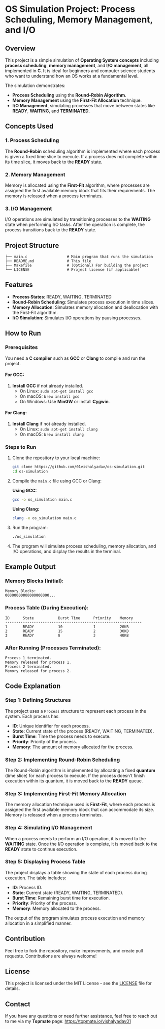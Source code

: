 # OS Simulation Project: Process Scheduling, Memory Management, and I/O

## Overview
This project is a simple simulation of **Operating System concepts** including **process scheduling**, **memory management**, and **I/O management**, all implemented in **C**. It is ideal for beginners and computer science students who want to understand how an OS works at a fundamental level.

The simulation demonstrates:
- **Process Scheduling** using the **Round-Robin Algorithm**.
- **Memory Management** using the **First-Fit Allocation** technique.
- **I/O Management**, simulating processes that move between states like **READY**, **WAITING**, and **TERMINATED**.

## Concepts Used
### 1. Process Scheduling
The **Round-Robin** scheduling algorithm is implemented where each process is given a fixed time slice to execute. If a process does not complete within its time slice, it moves back to the **READY** state.

### 2. Memory Management
Memory is allocated using the **First-Fit** algorithm, where processes are assigned the first available memory block that fits their requirements. The memory is released when a process terminates.

### 3. I/O Management
I/O operations are simulated by transitioning processes to the **WAITING** state when performing I/O tasks. After the operation is complete, the process transitions back to the **READY** state.

## Project Structure
```
├── main.c                  # Main program that runs the simulation
├── README.md               # This file
├── Makefile                # (Optional) For building the project
└── LICENSE                 # Project license (if applicable)
```

## Features
- **Process States**: READY, WAITING, TERMINATED
- **Round-Robin Scheduling**: Simulates process execution in time slices.
- **Memory Allocation**: Simulates memory allocation and deallocation with the First-Fit algorithm.
- **I/O Simulation**: Simulates I/O operations by pausing processes.

## How to Run

### Prerequisites
You need a **C compiler** such as **GCC** or **Clang** to compile and run the project.

#### For GCC:
1. **Install GCC** if not already installed.
   - On Linux: `sudo apt-get install gcc`
   - On macOS: `brew install gcc`
   - On Windows: Use **MinGW** or install **Cygwin**.
   
#### For Clang:
1. **Install Clang** if not already installed.
   - On Linux: `sudo apt-get install clang`
   - On macOS: `brew install clang`

### Steps to Run

1. Clone the repository to your local machine:
   ```bash
   git clone https://github.com/01vishalyadav/os-simulation.git
   cd os-simulation
   ```

2. Compile the `main.c` file using GCC or Clang:

   **Using GCC:**
   ```bash
   gcc -o os_simulation main.c
   ```

   **Using Clang:**
   ```bash
   clang -o os_simulation main.c
   ```

3. Run the program:
   ```bash
   ./os_simulation
   ```

4. The program will simulate process scheduling, memory allocation, and I/O operations, and display the results in the terminal.

## Example Output

### Memory Blocks (Initial):
```
Memory Blocks:
00000000000000000000...
```

### Process Table (During Execution):
```
ID      State           Burst Time      Priority    Memory
--------------------------------------------------------------
1       READY           10              1           20KB
2       READY           15              2           30KB
3       READY           8               3           40KB
```

### After Running (Processes Terminated):
```
Process 1 terminated.
Memory released for process 1.
Process 2 terminated.
Memory released for process 2.
```

## Code Explanation

### Step 1: Defining Structures
The project uses a `Process` structure to represent each process in the system. Each process has:
- **ID**: Unique identifier for each process.
- **State**: Current state of the process (READY, WAITING, TERMINATED).
- **Burst Time**: Time the process needs to execute.
- **Priority**: Priority of the process.
- **Memory**: The amount of memory allocated for the process.

### Step 2: Implementing Round-Robin Scheduling
The Round-Robin algorithm is implemented by allocating a fixed **quantum** (time slice) for each process to execute. If the process doesn't finish execution within its quantum, it is moved back to the **READY** queue.

### Step 3: Implementing First-Fit Memory Allocation
The memory allocation technique used is **First-Fit**, where each process is assigned the first available memory block that can accommodate its size. Memory is released when a process terminates.

### Step 4: Simulating I/O Management
When a process needs to perform an I/O operation, it is moved to the **WAITING** state. Once the I/O operation is complete, it is moved back to the **READY** state to continue execution.

### Step 5: Displaying Process Table
The project displays a table showing the state of each process during execution. The table includes:
- **ID**: Process ID.
- **State**: Current state (READY, WAITING, TERMINATED).
- **Burst Time**: Remaining burst time for execution.
- **Priority**: Priority of the process.
- **Memory**: Memory allocated to the process.

The output of the program simulates process execution and memory allocation in a simplified manner.

## Contribution

Feel free to fork the repository, make improvements, and create pull requests. Contributions are always welcome!

## License
This project is licensed under the MIT License - see the [LICENSE](LICENSE) file for details.

## Contact
If you have any questions or need further assistance, feel free to reach out to me via my **Topmate** page: https://topmate.io/vishalyadav01
